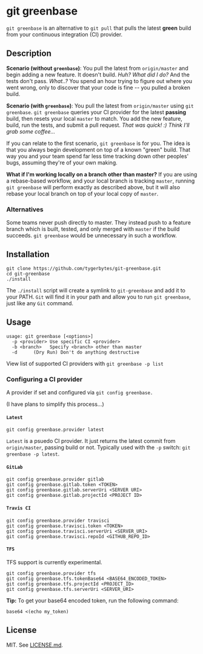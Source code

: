 # git greenbase
`git greenbase` is an alternative to `git pull` that pulls the latest **green** build from your continuous integration (CI) provider.

## Description
**Scenario (without `greenbase`)**: You pull the latest from `origin/master` and begin adding a new feature. It doesn't build. *Huh? What did I do?* And the tests don't pass. *What..?* You spend an hour trying to figure out where you went wrong, only to discover that your code is fine -- you pulled a broken build.

**Scenario (with `greenbase`)**: You pull the latest from `origin/master` using `git greenbase`. `git greenbase` queries your CI provider for the latest **passing** build, then resets your local `master` to match. You add the new feature, build, run the tests, and submit a pull request. *That was quick! :) Think I'll grab some coffee...*

If you can relate to the first scenario, `git greenbase` is for you. The idea is that you always begin development on top of a known "green" build. That way you and your team spend far less time tracking down other peoples' bugs, assuming they're of your own making.

**What if I'm working locally on a branch other than master?** 
If you are using a rebase-based workflow, and your local branch is tracking `master`, running `git greenbase` will perform exactly as described above, but it will also rebase your local branch on top of your local copy of `master`. 

### Alternatives
Some teams never push directly to master. They instead push to a feature branch which is built, tested, and only merged with `master` if the build succeeds. `git greenbase` would be unnecessary in such a workflow.

## Installation
    git clone https://github.com/tygerbytes/git-greenbase.git
    cd git-greenbase
    ./install

The `./install` script will create a symlink to `git-greenbase` and add it to your PATH. `Git` will find it in your path and allow you to run `git greenbase`, just like any `Git` command.

## Usage
    usage: git greenbase [<options>]
      -p <provider> Use specific CI <provider>
      -b <branch>   Specify <branch> other than master
      -d      (Dry Run) Don't do anything destructive

View list of supported CI providers with `git greenbase -p list`

### Configuring a CI provider
A provider if set and configured via `git config greenbase.`

(I have plans to simplify this process...)

#### `Latest`
    git config greenbase.provider latest
    
`Latest` is a psuedo CI provider. It just returns the latest commit from `origin/master`, passing build or not. Typically used with the `-p` switch: `git greenbase -p latest`.

#### `GitLab`
    git config greenbase.provider gitlab
    git config greenbase.gitlab.token <TOKEN>
    git config greenbase.gitlab.serverUri <SERVER URI>
    git config greenbase.gitlab.projectId <PROJECT ID>

#### `Travis CI`
    git config greenbase.provider travisci
    git config greenbase.travisci.token <TOKEN>
    git config greenbase.travisci.serverUri <SERVER_URI>
    git config greenbase.travisci.repoId <GITHUB_REPO_ID>
    
#### `TFS`
TFS support is currently experimental.

    git config greenbase.provider tfs
    git config greenbase.tfs.tokenBase64 <BASE64_ENCODED_TOKEN>
    git config greenbase.tfs.projectId <PROJECT_ID>
    git config greenbase.tfs.serverUri <SERVER_URI>

**Tip:** To get your base64 encoded token, run the following command:

    base64 <(echo my_token)

## License
MIT. See [LICENSE.md](LICENSE.md).
